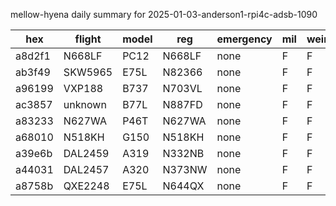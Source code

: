 mellow-hyena daily summary for 2025-01-03-anderson1-rpi4c-adsb-1090

|hex|flight|model|reg|emergency|mil|weirdo|
|--|--|--|--|--|--|--|
|a8d2f1|N668LF|PC12|N668LF|none|F|F|
|ab3f49|SKW5965|E75L|N82366|none|F|F|
|a96199|VXP188|B737|N703VL|none|F|F|
|ac3857|unknown|B77L|N887FD|none|F|F|
|a83233|N627WA|P46T|N627WA|none|F|F|
|a68010|N518KH|G150|N518KH|none|F|F|
|a39e6b|DAL2459|A319|N332NB|none|F|F|
|a44031|DAL2457|A320|N373NW|none|F|F|
|a8758b|QXE2248|E75L|N644QX|none|F|F|

